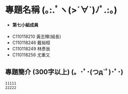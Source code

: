 # 專題名稱 (｡:.ﾟヽ(>´∀`)ﾉﾟ.:｡)   
* #### 第七小組成員    
- C110118210 黃志輝(組長)  
- C110118246 戴裕桓  
- C110118249 林彥辰  
- C110118256 尤重又  
## 專題簡介 (300字以上) (。･ﾟ･(つд`ﾟ)･ﾟ･)   
```
11111
22222
```
